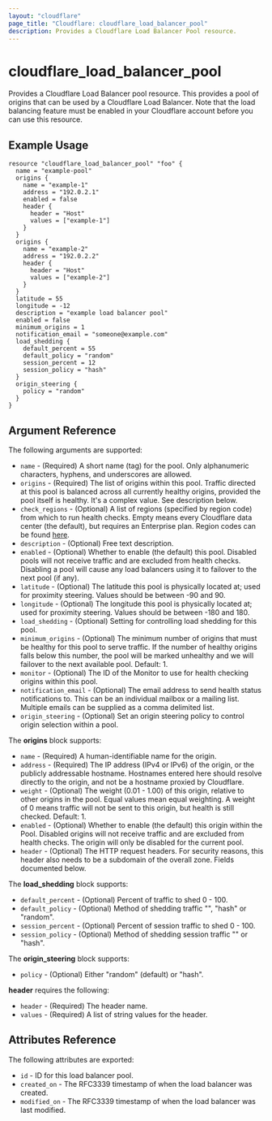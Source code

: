```yaml
---
layout: "cloudflare"
page_title: "Cloudflare: cloudflare_load_balancer_pool"
description: Provides a Cloudflare Load Balancer Pool resource.
---
```


# cloudflare_load_balancer_pool

Provides a Cloudflare Load Balancer pool resource. This provides a pool of origins that can be used by a Cloudflare Load Balancer. Note that the load balancing feature must be enabled in your Cloudflare account before you can use this resource.

## Example Usage

```hcl
resource "cloudflare_load_balancer_pool" "foo" {
  name = "example-pool"
  origins {
    name = "example-1"
    address = "192.0.2.1"
    enabled = false
    header {
      header = "Host"
      values = ["example-1"]
    }
  }
  origins {
    name = "example-2"
    address = "192.0.2.2"
    header {
      header = "Host"
      values = ["example-2"]
    }
  }
  latitude = 55
  longitude = -12
  description = "example load balancer pool"
  enabled = false
  minimum_origins = 1
  notification_email = "someone@example.com"
  load_shedding {
    default_percent = 55
    default_policy = "random"
    session_percent = 12
    session_policy = "hash"
  }
  origin_steering {
    policy = "random"
  }
}
```

## Argument Reference

The following arguments are supported:

- `name` - (Required) A short name (tag) for the pool. Only alphanumeric characters, hyphens, and underscores are allowed.
- `origins` - (Required) The list of origins within this pool. Traffic directed at this pool is balanced across all currently healthy origins, provided the pool itself is healthy. It's a complex value. See description below.
- `check_regions` - (Optional) A list of regions (specified by region code) from which to run health checks. Empty means every Cloudflare data center (the default), but requires an Enterprise plan. Region codes can be found [here](https://support.cloudflare.com/hc/en-us/articles/115000540888-Load-Balancing-Geographic-Regions).
- `description` - (Optional) Free text description.
- `enabled` - (Optional) Whether to enable (the default) this pool. Disabled pools will not receive traffic and are excluded from health checks. Disabling a pool will cause any load balancers using it to failover to the next pool (if any).
- `latitude` - (Optional) The latitude this pool is physically located at; used for proximity steering. Values should be between -90 and 90.
- `longitude` - (Optional) The longitude this pool is physically located at; used for proximity steering. Values should be between -180 and 180.
- `load_shedding` - (Optional) Setting for controlling load shedding for this pool.
- `minimum_origins` - (Optional) The minimum number of origins that must be healthy for this pool to serve traffic. If the number of healthy origins falls below this number, the pool will be marked unhealthy and we will failover to the next available pool. Default: 1.
- `monitor` - (Optional) The ID of the Monitor to use for health checking origins within this pool.
- `notification_email` - (Optional) The email address to send health status notifications to. This can be an individual mailbox or a mailing list. Multiple emails can be supplied as a comma delimited list.
- `origin_steering` - (Optional) Set an origin steering policy to control origin selection within a pool.

The **origins** block supports:

- `name` - (Required) A human-identifiable name for the origin.
- `address` - (Required) The IP address (IPv4 or IPv6) of the origin, or the publicly addressable hostname. Hostnames entered here should resolve directly to the origin, and not be a hostname proxied by Cloudflare.
- `weight` - (Optional) The weight (0.01 - 1.00) of this origin, relative to other origins in the pool. Equal values mean equal weighting. A weight of 0 means traffic will not be sent to this origin, but health is still checked. Default: 1.
- `enabled` - (Optional) Whether to enable (the default) this origin within the Pool. Disabled origins will not receive traffic and are excluded from health checks. The origin will only be disabled for the current pool.
- `header` - (Optional) The HTTP request headers. For security reasons, this header also needs to be a subdomain of the overall zone. Fields documented below.

The **load_shedding** block supports:

- `default_percent` - (Optional) Percent of traffic to shed 0 - 100.
- `default_policy` - (Optional) Method of shedding traffic "", "hash" or "random".
- `session_percent` - (Optional) Percent of session traffic to shed 0 - 100.
- `session_policy` - (Optional) Method of shedding session traffic "" or "hash".

The **origin_steering** block supports:

- `policy` - (Optional) Either "random" (default) or "hash".

**header** requires the following:

- `header` - (Required) The header name.
- `values` - (Required) A list of string values for the header.

## Attributes Reference

The following attributes are exported:

- `id` - ID for this load balancer pool.
- `created_on` - The RFC3339 timestamp of when the load balancer was created.
- `modified_on` - The RFC3339 timestamp of when the load balancer was last modified.
